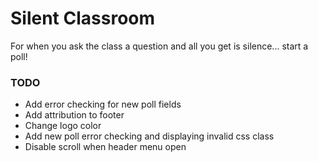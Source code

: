 # Silent Classroom

For when you ask the class a question and all you get is silence... start a poll!

### TODO

- Add error checking for new poll fields
- Add attribution to footer
- Change logo color
- Add new poll error checking and displaying invalid css class
- Disable scroll when header menu open
